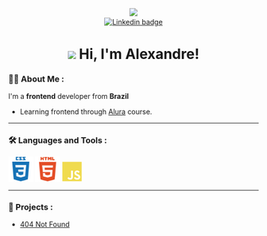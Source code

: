 <div id="header" align="center">
  <img src="https://media.giphy.com/media/f6hnhHkks8bk4jwjh3/giphy.gif" width="150px">
  <div id="badges" align="center">
    <a href="https://www.linkedin.com/in/alexandre-mir" target="_blank"><img src="https://img.shields.io/badge/LinkedIn-blue?logo=linkedin&logoColor=white&style=for-the-badge&color=0072b1" alt="Linkedin badge"></a>
  </div>
</div>

<h1 align="center">
  <img src="https://media.giphy.com/media/hvRJCLFzcasrR4ia7z/giphy.gif" width=50px>
  Hi, I'm Alexandre!
</h1>


### :man_technologist: About Me :
I'm a **frontend** developer from **Brazil**
- Learning frontend through [Alura](https://www.alura.com.br/) course.

---

### :hammer_and_wrench: Languages and Tools : 
<div>
  <img src="https://github.com/devicons/devicon/blob/master/icons/css3/css3-plain-wordmark.svg" alt="css" height="50px">
  <img src="https://github.com/devicons/devicon/blob/master/icons/html5/html5-plain-wordmark.svg" alt="html" height="50px">
  <img src="https://github.com/devicons/devicon/blob/master/icons/javascript/javascript-plain.svg" alt="javascript" height="40px">
</div>

---

### :pencil: Projects : 
- [404 Not Found](https://github.com/Alexandre-Mir/404-Not-Found)
